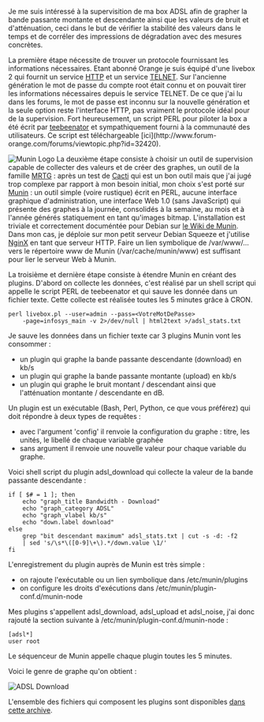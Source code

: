 <!-- title: Surveiller sa ligne ADSL avec Munin -->
<!-- category: Hébergement -->
<!-- tag: planet -->

Je me suis intéressé à la supervisition de ma box ADSL afin de grapher la
bande passante montante et descendante ainsi que les valeurs de bruit et
d'atténuation<!-- more -->, ceci dans le but de vérifier la stabilité des valeurs dans le
temps et de corréler des impressions de dégradation avec des mesures
concrètes.

La première étape nécessite de trouver un protocole fournissant les
informations nécessaires. Etant abonné Orange je suis équipé d'une livebox 2
qui fournit un service [HTTP](http://fr.wikipedia.org/wiki/HTTP) et un service
[TELNET](http://fr.wikipedia.org/wiki/TELNET). Sur l'ancienne génération le
mot de passe du compte root était connu et on pouvait tirer les informations
nécessaires depuis le service TELNET. De ce que j'ai lu dans les forums, le mot
de passe est inconnu sur la nouvelle génération et la seule option reste
l'interface HTTP, pas vraiment le protocole idéal pour de la supervision. Fort
heureusement, un script PERL pour piloter la box a été écrit par
[teebeenator](http://www.forum-orange.com/forums/profile.php?id=29572) et
sympathiquement fourni à la communauté des utilisateurs. Ce script est
téléchargeable [ici](http://www.forum-
orange.com/forums/viewtopic.php?id=32420).

![Munin Logo](/images/06x/munin-logo.png#right) La deuxième étape consiste à choisir un
outil de supervision capable de collecter des valeurs et de créer des graphes,
un outil de la famille [MRTG](http://fr.wikipedia.org/wiki/MRTG) : après un
test de [Cacti](https://www.cacti.net/) qui est un bon outil mais que j'ai jugé
trop complexe par rapport à mon besoin initial, mon choix s'est porté sur
[Munin](http://munin-monitoring.org/) : un outil simple (voire rustique) écrit
en PERL, aucune interface graphique d'administration, une interface Web 1.0
(sans JavaScript) qui présente des graphes à la journée, consolidés à la
semaine, au mois et à l'année générés statiquement en tant qu'images
bitmap. L'installation est triviale et correctement documéntée pour Debian sur
[le Wiki de Munin](http://munin-monitoring.org/wiki/Documentation). Dans mon
cas, je déploie sur mon petit serveur Debian Squeeze et j'utilise
[NginX](http://fr.wikipedia.org/wiki/Nginx) en tant que serveur HTTP. Faire un
lien symbolique de /var/www/... vers le répertoire www de Munin
(/var/cache/munin/www) est suffisant pour lier le serveur Web à Munin.

La troisième et dernière étape consiste à étendre Munin en créant des
plugins. D'abord on collecte les données, c'est réalisé par un shell script
qui appelle le script PERL de teebeenator et qui sauve les donnée dans un
fichier texte. Cette collecte est réalisée toutes les 5 minutes grâce à
CRON.

```shell
perl livebox.pl --user=admin --pass=<VotreMotDePasse>
    -page=infosys_main -v 2>/dev/null | html2text >/adsl_stats.txt
```

Je sauve les données dans un fichier texte car 3 plugins Munin vont les
consommer :

* un plugin qui graphe la bande passante descendante (download) en kb/s
* un plugin qui graphe la bande passante montante (upload) en kb/s
* un plugin qui graphe le bruit montant / descendant ainsi que l'atténuation montante / descendante en dB.

Un plugin est un exécutable (Bash, Perl, Python, ce que vous préférez) qui
doit répondre à deux types de requêtes :

- avec l'argument 'config' il renvoie la configuration du graphe : titre, les
unités, le libellé de chaque variable graphée
- sans argument il renvoie une nouvelle valeur pour chaque variable du graphe.

Voici shell script du plugin adsl_download qui collecte la valeur de la bande
passante descendante :

```shell
if [ $# = 1 ]; then
    echo "graph_title Bandwidth - Download"
    echo "graph_category ADSL"
    echo "graph_vlabel kb/s"
    echo "down.label download"
else
    grep "bit descendant maximum" adsl_stats.txt | cut -s -d: -f2
    | sed 's/\s*\([0-9]\+\).*/down.value \1/'
fi
```

L'enregistrement du plugin auprès de Munin est très simple :

-    on rajoute l'exécutable ou un lien symbolique dans /etc/munin/plugins
-    on configure les droits d'exécutions dans /etc/munin/plugin-conf.d/munin-node

Mes plugins s'appellent adsl_download, adsl_upload et adsl_noise, j'ai donc
rajouté la section suivante à /etc/munin/plugin-conf.d/munin-node :

```
[adsl*]
user root
```

Le séquenceur de Munin appelle chaque plugin toutes les 5 minutes.

Voici le genre de graphe qu'on obtient :

![ADSL Download](/images/06x/download.png)

L'ensemble des fichiers qui composent les plugins sont disponibles [dans cette
archive](/documents/munin.zip).

